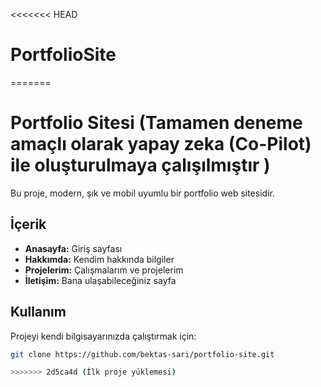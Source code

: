 <<<<<<< HEAD
# PortfolioSite
=======
# Portfolio Sitesi (Tamamen deneme amaçlı olarak yapay zeka (Co-Pilot) ile oluşturulmaya çalışılmıştır )

Bu proje, modern, şık ve mobil uyumlu bir portfolio web sitesidir. 

## İçerik

- **Anasayfa:** Giriş sayfası
- **Hakkımda:** Kendim hakkında bilgiler
- **Projelerim:** Çalışmalarım ve projelerim
- **İletişim:** Bana ulaşabileceğiniz sayfa

## Kullanım

Projeyi kendi bilgisayarınızda çalıştırmak için:

```bash
git clone https://github.com/bektas-sari/portfolio-site.git

>>>>>>> 2d5ca4d (İlk proje yüklemesi)
